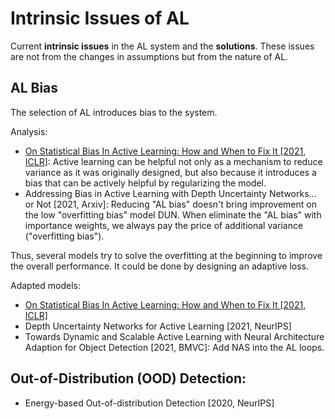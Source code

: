 # Intrinsic Issues of AL

Current **intrinsic issues** in the AL system and the **solutions**.
These issues are not from the changes in assumptions but from the nature of AL.

## AL Bias

The selection of AL introduces bias to the system.

Analysis:
- [On Statistical Bias In Active Learning: How and When to Fix It [2021, ICLR]](https://openreview.net/pdf?id=JiYq3eqTKY):
  Active learning can be helpful not only as a mechanism to reduce variance as it was originally designed, but also because it introduces a bias that can be actively helpful by regularizing the model.
- Addressing Bias in Active Learning with Depth Uncertainty Networks... or Not [2021, Arxiv]:
  Reducing "AL bias" doesn't bring improvement on the low "overfitting bias" model DUN.
  When eliminate the "AL bias" with importance weights, we always pay the price of additional variance ("overfitting bias").

Thus, several models try to solve the overfitting at the beginning to improve the overall performance.
It could be done by designing an adaptive loss.

Adapted models:
- [On Statistical Bias In Active Learning: How and When to Fix It [2021, ICLR]](https://openreview.net/pdf?id=JiYq3eqTKY)
- Depth Uncertainty Networks for Active Learning [2021, NeurIPS]
- Towards Dynamic and Scalable Active Learning with Neural Architecture Adaption for Object Detection [2021, BMVC]:
  Add NAS into the AL loops.

## Out-of-Distribution (OOD) Detection:

- Energy-based Out-of-distribution Detection [2020, NeurIPS]